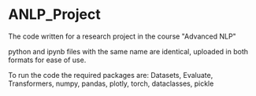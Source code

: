# ANLP_Project
The code written for a research project in the course "Advanced NLP"


python and ipynb files with the same name are identical, uploaded in both formats for ease of use.

To run the code the required packages are:
Datasets, Evaluate, Transformers, numpy, pandas, plotly, torch, dataclasses, pickle
